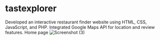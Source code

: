 # tastexplorer
Developed an interactive restaurant finder website using HTML, CSS,  JavaScript, and PHP. Integrated Google Maps API for location and  review features.
Home page
![Screenshot (3)](https://github.com/user-attachments/assets/333de1af-c897-4e2a-9c21-35a0ad76d2bd)
